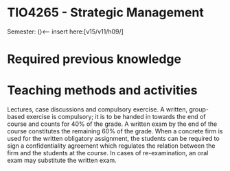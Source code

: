 TIO4265 - Strategic Management
======
Semester: ()<-- insert here:[v15/v11/h09/]

# Required previous knowledge


# Teaching methods and activities
Lectures, case discussions and compulsory exercise. A written, group-based exercise is compulsory; it is to be handed in towards the end of course and counts for 40% of the grade. A written exam by the end of the course constitutes the remaining 60% of the grade. When a concrete firm is used for the written obligatory assignment, the students can be required to sign a confidentiality agreement which regulates the relation between the firm and the students at the course. In cases of re-examination, an oral exam may substitute the written exam.

